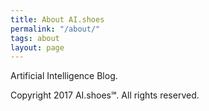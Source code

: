 ```yaml
---
title: About AI.shoes
permalink: "/about/"
tags: about
layout: page
---
```


Artificial Intelligence Blog.

Copyright 2017 AI.shoes℠. All rights reserved.
